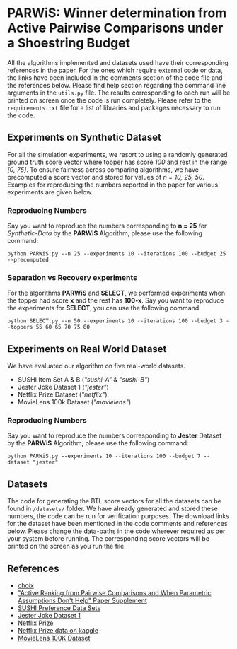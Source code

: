 # **PARWiS**: Winner determination from Active Pairwise Comparisons under a Shoestring Budget
All the algorithms implemented and datasets used have their corresponding references in the paper. For the ones which require external code or data, the links have been included in the comments section of the code file and the references below. Please find help section regarding the command line arguments in the `utils.py` file. The results corresponding to each run will be printed on screen once the code is run completely. Please refer to the `requirements.txt` file for a list of libraries and packages necessary to run the code.

## Experiments on Synthetic Dataset
For all the simulation experiments, we resort to using a randomly generated ground truth score vector where topper has score *100* and rest in the range *[0, 75]*. To ensure fairness across comparing algorithms, we have precomputed a score vector and stored for values of *n = 10, 25, 50*. Examples for reproducing the numbers reported in the paper for various experiments are given below.

### Reproducing Numbers
Say you want to reproduce the numbers corresponding to **n = 25** for *Synthetic-Data* by the **PARWiS** Algorithm, please use the following command:
```shell
python PARWiS.py --n 25 --experiments 10 --iterations 100 --budget 25 --precomputed
```

### Separation vs Recovery experiments
For the algorithms **PARWiS** and **SELECT**, we performed experiments when the topper had score **x** and the rest has **100-x**. Say you want to reproduce the experiments for **SELECT**, you can use the following command:
```shell
python SELECT.py --n 50 --experiments 10 --iterations 100 --budget 3 --toppers 55 60 65 70 75 80
```

## Experiments on Real World Dataset
We have evaluated our algorithm on five real-world datasets.
- SUSHI Item Set A & B (*"sushi-A"* & *"sushi-B"*)
- Jester Joke Dataset 1 (*"jester"*)
- Netflix Prize Dataset (*"netflix"*)
- MovieLens 100k Dataset (*"movielens"*)

### Reproducing Numbers
Say you want to reproduce the numbers corresponding to **Jester** Dataset by the **PARWiS** Algorithm, please use the following command:
```shell
python PARWiS.py --experiments 10 --iterations 100 --budget 7 --dataset "jester"
```

## Datasets
The code for generating the BTL score vectors for all the datasets can be found in `/datasets/` folder. We have already generated and stored these numbers, the code can be run for verification purposes. The download links for the dataset have been mentioned in the code comments and references below. Please change the data-paths in the code wherever required as per your system before running. The corresponding score vectors will be printed on the screen as you run the file.

## References
- [choix](https://github.com/lucasmaystre/choix)
- ["Active Ranking from Pairwise Comparisons and When Parametric Assumptions Don't Help" Paper Supplement](https://github.com/reinhardh/supplement_active_ranking)
- [SUSHI Preference Data Sets](http://www.kamishima.net/sushi/)
- [Jester Joke Dataset 1](http://eigentaste.berkeley.edu/dataset/)
- [Netflix Prize](https://www.netflixprize.com/)
- [Netflix Prize data on kaggle](https://www.kaggle.com/netflix-inc/netflix-prize-data)
- [MovieLens 100K Dataset](https://grouplens.org/datasets/movielens/)
